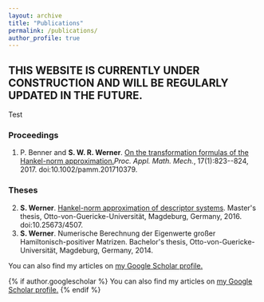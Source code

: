 ```yaml
---
layout: archive
title: "Publications"
permalink: /publications/
author_profile: true
---
```


## THIS WEBSITE IS CURRENTLY UNDER CONSTRUCTION AND WILL BE REGULARLY UPDATED IN THE FUTURE.

Test

### Proceedings
1. P. Benner and <strong>S. W. R. Werner</strong>. <a target="blank_"
   href="https://doi.org/10.1002/pamm.201710379">On the transformation formulas
   of the Hankel-norm approximation.</a><i>Proc. Appl. Math. Mech.</i>,
   17(1):823--824, 2017. doi:10.1002/pamm.201710379.

### Theses
2. <strong>S. Werner</strong>. <a target="blank_"
   href="https://doi.org/10.25673/4507">Hankel-norm approximation of descriptor
   systems</a>. Master's thesis, Otto-von-Guericke-Universität, Magdeburg,
   Germany, 2016. doi:10.25673/4507.
1. <strong>S. Werner</strong>. Numerische Berechnung der Eigenwerte großer
   Hamiltonisch-positiver Matrizen. Bachelor's thesis,
   Otto-von-Guericke-Universität, Magdeburg, Germany, 2014.

You can also find my articles on <u><a href="{{author.googlescholar}}">my Google Scholar profile</a>.</u>

{% if author.googlescholar %}
  You can also find my articles on <u><a href="{{author.googlescholar}}">my Google Scholar profile</a>.</u>
{% endif %}
